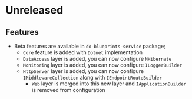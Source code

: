 # Unreleased

## Features

- Beta features are available in `do-blueprints-service` package;
  - `Core` feature is added with `Dotnet` implementation
  - `DataAccess` layer is added, you can now configure `NHibernate`
  - `Monitoring` layer is added, you can now configure `ILoggerBuilder`
  - `HttpServer` layer is added, you can now configure
    `IMiddlewareCollection` along with `IEndpointRouteBuilder`
    - `Web` layer is merged into this new layer and `IApplicationBuilder` is
      removed from configuration
